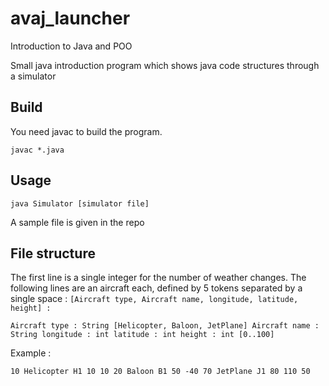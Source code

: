 # avaj_launcher
Introduction to Java and POO

Small java introduction program which shows java code structures through a simulator
## Build

You need javac to build the program.

``javac *.java``

## Usage

``java Simulator [simulator file]``

A sample file is given in the repo
## File structure

The first line is a single integer for the number of weather changes. The following lines are an aircraft each, defined by 5 tokens separated by a single space : ``[Aircraft type, Aircraft name, longitude, latitude, height] :``

``Aircraft type : String [Helicopter, Baloon, JetPlane]
Aircraft name : String
longitude : int
latitude : int
height : int [0..100]``

Example :

``10
Helicopter H1 10 10 20
Baloon B1 50 -40 70
JetPlane J1 80 110 50``
